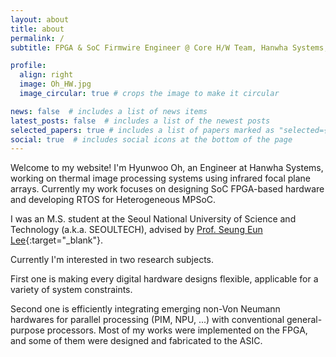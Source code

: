 ```yaml
---
layout: about
title: about
permalink: /
subtitle: FPGA & SoC Firmwire Engineer @ Core H/W Team, Hanwha Systems, Pangyo, Korea.

profile:
  align: right
  image: Oh_HW.jpg
  image_circular: true # crops the image to make it circular

news: false  # includes a list of news items
latest_posts: false  # includes a list of the newest posts
selected_papers: true # includes a list of papers marked as "selected={true}"
social: true  # includes social icons at the bottom of the page
---
```


Welcome to my website!
I'm Hyunwoo Oh, an Engineer at Hanwha Systems, working on thermal image processing systems using infrared focal plane arrays. Currently my work focuses on designing SoC FPGA-based hardware and developing RTOS for Heterogeneous MPSoC.

I was an M.S. student at the Seoul National University of Science and Technology (a.k.a. SEOULTECH), advised by [Prof. Seung Eun Lee](https://soc.seoultech.ac.kr/Professor/Professor.html){:target="_blank"}.

Currently I'm interested in two research subjects.

First one is making every digital hardware designs flexible, applicable for a variety of system constraints. 

Second one is efficiently integrating emerging non-Von Neumann hardwares for parallel processing (PIM, NPU, ...) with conventional general-purpose processors.
Most of my works were implemented on the FPGA, and some of them were designed and fabricated to the ASIC.
